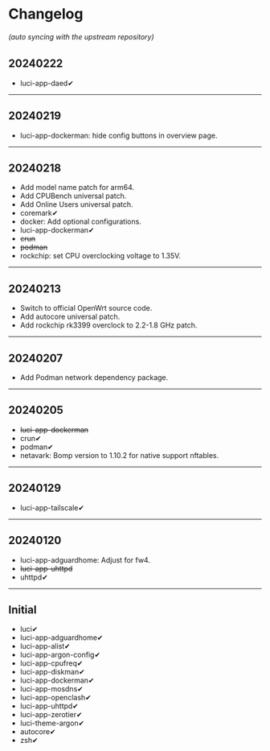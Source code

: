 # Changelog
###### (auto syncing with the upstream repository)

## 20240222
* luci-app-daed✔

---

## 20240219
* luci-app-dockerman: hide config buttons in overview page.

---

## 20240218
* Add model name patch for arm64.
* Add CPUBench universal patch.
* Add Online Users universal patch.
* coremark✔
* docker: Add optional configurations.
* luci-app-dockerman✔
* ~~crun~~
* ~~podman~~
* rockchip: set CPU overclocking voltage to 1.35V.

---

## 20240213
* Switch to official OpenWrt source code.
* Add autocore universal patch.
* Add rockchip rk3399 overclock to 2.2-1.8 GHz patch.

---

## 20240207
* Add Podman network dependency package.

---

## 20240205
* ~~luci-app-dockerman~~
* crun✔
* podman✔
* netavark: Bomp version to 1.10.2 for native support nftables.

---

## 20240129
* luci-app-tailscale✔

---

## 20240120
* luci-app-adguardhome: Adjust for fw4.
* ~~luci-app-uhttpd~~
* uhttpd✔

---

## Initial
* luci✔
* luci-app-adguardhome✔
* luci-app-alist✔
* luci-app-argon-config✔
* luci-app-cpufreq✔
* luci-app-diskman✔
* luci-app-dockerman✔
* luci-app-mosdns✔
* luci-app-openclash✔
* luci-app-uhttpd✔
* luci-app-zerotier✔
* luci-theme-argon✔
* autocore✔
* zsh✔